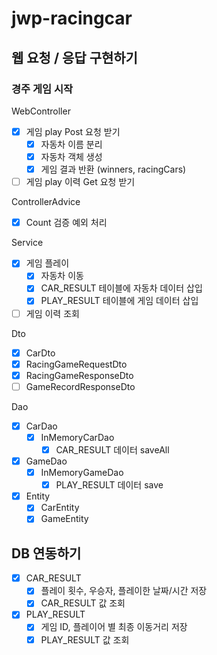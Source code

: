 # jwp-racingcar

## 웹 요청 / 응답 구현하기

### 경주 게임 시작
WebController
- [x] 게임 play Post 요청 받기
  - [x] 자동차 이름 분리
  - [x] 자동차 객체 생성
  - [x] 게임 결과 반환 (winners, racingCars)
- [ ] 게임 play 이력 Get 요청 받기

ControllerAdvice
- [x] Count 검증 예외 처리

Service
- [x] 게임 플레이
  - [x] 자동차 이동
  - [x] CAR_RESULT 테이블에 자동차 데이터 삽입
  - [x] PLAY_RESULT 테이블에 게임 데이터 삽입
- [ ] 게임 이력 조회

Dto
- [x] CarDto
- [x] RacingGameRequestDto
- [x] RacingGameResponseDto
- [ ] GameRecordResponseDto

Dao
- [x] CarDao
  - [x] InMemoryCarDao
    - [x] CAR_RESULT 데이터 saveAll
- [x] GameDao
  - [x] InMemoryGameDao
    - [x] PLAY_RESULT 데이터 save
- [x] Entity
  - [x] CarEntity
  - [x] GameEntity 

## DB 연동하기
- [x] CAR_RESULT
  - [x] 플레이 횟수, 우승자, 플레이한 날짜/시간 저장
  - [x] CAR_RESULT 값 조회
- [x] PLAY_RESULT
  - [x] 게임 ID, 플레이어 별 최종 이동거리 저장
  - [x] PLAY_RESULT 값 조회
